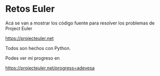 # Retos Euler

Acá se van a mostrar los código fuente para resolver los problemas de Project Euler

https://projecteuler.net

Todos son hechos con Python.

Podes ver mi progreso en 

https://projecteuler.net/progress=adevesa
